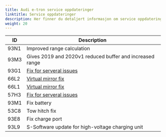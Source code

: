 ```yaml
---
title: Audi e-tron service oppdateringer
linktitle: Service oppdateringer
description: Her finner du detaljert informasjon om service oppdateringer til Audi e-tron
weight: 20
---
```


| ID | Description |
|-----|-------|
| 93N1 | Improved range calculation     |
| 93M3 | Gives 2019 and 2020v1 reduced buffer and increased range |
| 93G1 | [Fix for serveral issues](https://github.com/electrichasgoneaudi/etron-issues/issues/55) |
| 66L2 | [Virtual mirror fix](https://github.com/electrichasgoneaudi/etron-issues/issues/50)   |
| 66L1 | [Virtual mirror fix](https://github.com/electrichasgoneaudi/etron-issues/issues/49)  |
| 57H3 | [Fix for serveral issues](https://github.com/electrichasgoneaudi/etron-issues/issues/48) |
| 93M1 | Fix battery |
| 53C8 | Tow hitch fix |
| 93E8 | Fix charge port |
| 93L9 | S-Software update for high-voltage charging unit |
